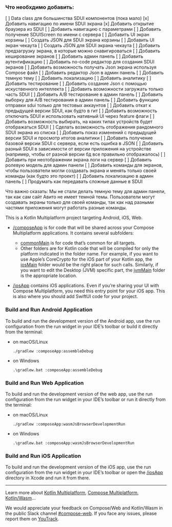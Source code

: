 ### Что необхдимо добавить:

[ ] Data class для большинства SDUI компонентов (пока мало)
[x] Добавить навигацию по имени SDUI экрана
[x] Добавить открытие браузера из SDUI
[ ] Добавить навигацию с параметрами
[ ] Добавить получение SDUIScreen по имени с сервера
[ ] Добавить UI экран корзины
[ ] Создать JSON для SDUI экрана корзины
[ ] Добавить UI экран чекаута
[ ] Создать JSON для SDUI экрана чекаута
[ ] Добавить предзагрузку экрана, в которые можно снавигироваться
[ ] Добавить кеширование экранов
[ ] Добавить админ панель
[ ] Добавить аутентификацию
[ ] Добавить no-code редактор для создания SDUI экранов
[ ] Добавить возможность получать Json экрана используя Compose файл
[ ] Добавить редактор Json в админ панель
[ ] Добавить темную тему
[ ] Добавить локализацию
[ ] Добавить аналитику
[ ] Добавить тестирование
[ ] Добавить создание Json с помощью искуственного интеллекта
[ ] Добавить возможности загружать только чаcть SDUI
[ ] Добавить A/B тестирование в админ панель
[ ] Добавить выборку для A/B тестирования в админ панель
[ ] Добавить функцию отправки sdui только для тестовых аккаунтов
[ ] Добавить откат к предыдущей версии SDUI, как будто в гит
[ ] Добавить возможность отключать SDUI и использовать нативный UI через feature флаги
[ ] Добавить возможность выбирать, на каких типах устройств будет отображаться SDUI
[ ] Сделать возможность отображения рандомного SDUI экрана из списка
[ ] Добавить показ изменений с предыдущей версии SDUI и просмотр итогов аналитики
[ ] Добавить получение базовой версии SDUI с сервера, если есть ошибка в JSON
[ ] Добавить разный SDUI в зависимости от версии приложения на устройстве (например, чтобы от разной
версии бд все правильно отображалось)
[ ] Добавить при неотображении экрана логи на сервер
[ ] Добавить ролевую модель для админ панели
[ ] Добавить команды для экранов, чтобы пользователи могли создавать экрана и менять только своей
команды (как будто это проект)
[ ] Добавить локализацию в админ панель
[ ] Продумать как передавать сложные данные в SDUI

Что важно сказать:
Мы не стали делать темную тему для админ панели, так как сам сайт Авито не имеет темной темы.
Пользователи могут создавать экраны только для своей команды, так как над разными частями приложения
могут работать разные команды.

This is a Kotlin Multiplatform project targeting Android, iOS, Web.

* [/composeApp](./composeApp/src) is for code that will be shared across your Compose Multiplatform
  applications.
  It contains several subfolders:
    - [commonMain](./composeApp/src/commonMain/kotlin) is for code that’s common for all targets.
    - Other folders are for Kotlin code that will be compiled for only the platform indicated in the
      folder name.
      For example, if you want to use Apple’s CoreCrypto for the iOS part of your Kotlin app,
      the [iosMain](./composeApp/src/iosMain/kotlin) folder would be the right place for such calls.
      Similarly, if you want to edit the Desktop (JVM) specific part,
      the [jvmMain](./composeApp/src/jvmMain/kotlin)
      folder is the appropriate location.

* [/iosApp](./iosApp/iosApp) contains iOS applications. Even if you’re sharing your UI with Compose
  Multiplatform,
  you need this entry point for your iOS app. This is also where you should add SwiftUI code for
  your project.

### Build and Run Android Application

To build and run the development version of the Android app, use the run configuration from the run
widget
in your IDE’s toolbar or build it directly from the terminal:

- on macOS/Linux
  ```shell
  ./gradlew :composeApp:assembleDebug
  ```
- on Windows
  ```shell
  .\gradlew.bat :composeApp:assembleDebug
  ```

### Build and Run Web Application

To build and run the development version of the web app, use the run configuration from the run
widget
in your IDE’s toolbar or run it directly from the terminal:

- on macOS/Linux
  ```shell
  ./gradlew :composeApp:wasmJsBrowserDevelopmentRun
  ```
- on Windows
  ```shell
  .\gradlew.bat :composeApp:wasmJsBrowserDevelopmentRun
  ```

### Build and Run iOS Application

To build and run the development version of the iOS app, use the run configuration from the run
widget
in your IDE’s toolbar or open the [/iosApp](./iosApp) directory in Xcode and run it from there.

---

Learn more
about [Kotlin Multiplatform](https://www.jetbrains.com/help/kotlin-multiplatform-dev/get-started.html),
[Compose Multiplatform](https://github.com/JetBrains/compose-multiplatform/#compose-multiplatform),
[Kotlin/Wasm](https://kotl.in/wasm/)…

We would appreciate your feedback on Compose/Web and Kotlin/Wasm in the public Slack
channel [#compose-web](https://slack-chats.kotlinlang.org/c/compose-web).
If you face any issues, please report them
on [YouTrack](https://youtrack.jetbrains.com/newIssue?project=CMP).